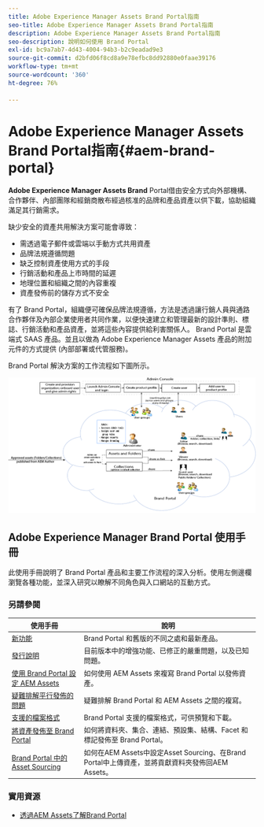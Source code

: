 ```yaml
---
title: Adobe Experience Manager Assets Brand Portal指南
seo-title: Adobe Experience Manager Assets Brand Portal指南
description: Adobe Experience Manager Assets Brand Portal指南
seo-description: 說明如何使用 Brand Portal
exl-id: bc9a7ab7-4d43-4004-94b3-b2c9eadad9e3
source-git-commit: d2bfd06f8cd8a9e78efbc8dd92880e0faae39176
workflow-type: tm+mt
source-wordcount: '360'
ht-degree: 76%

---
```


# Adobe Experience Manager Assets Brand Portal指南{#aem-brand-portal}

**Adobe Experience Manager Assets Brand** Portal借由安全方式向外部機構、合作夥伴、內部團隊和經銷商散布經過核准的品牌和產品資產以供下載，協助組織滿足其行銷需求。

缺少安全的資產共用解決方案可能會導致：

* 需透過電子郵件或雲端以手動方式共用資產
* 品牌法規遵循問題
* 缺乏控制資產使用方式的手段
* 行銷活動和產品上市時間的延遲
* 地理位置和組織之間的內容重複
* 資產發佈前的儲存方式不安全

有了 Brand Portal，組織便可確保品牌法規遵循，方法是透過讓行銷人員與通路合作夥伴及內部企業使用者共同作業，以便快速建立和管理最新的設計準則、標誌、行銷活動和產品資產，並將這些內容提供給利害關係人。
Brand Portal 是雲端式 SAAS 產品。並且以做為 Adobe Experience Manager Assets 產品的附加元件的方式提供 (內部部署或代管服務)。

Brand Portal 解決方案的工作流程如下圖所示。

![](assets/BPWorkflow1.png)

## Adobe Experience Manager Brand Portal 使用手冊

此使用手冊說明了 Brand Portal 產品和主要工作流程的深入分析。使用左側邊欄瀏覽各種功能，並深入研究以瞭解不同角色與入口網站的互動方式。

### 另請參閱

| 使用手冊 | 說明 |
|--- |---|
| [新功能](whats-new.md) | Brand Portal 和舊版的不同之處和最新產品。 |
| [發行說明](brand-portal-release-notes.md) | 目前版本中的增強功能、已修正的嚴重問題，以及已知問題。 |
| [使用 Brand Portal 設定 AEM Assets](../using/configure-aem-assets-with-brand-portal.md) | 如何使用 AEM Assets 來複寫 Brand Portal 以發佈資產。 |
| [疑難排解平行發佈的問題](troubleshoot-parallel-publishing.md) | 疑難排解 Brand Portal 和 AEM Assets 之間的複寫。 |
| [支援的檔案格式](brand-portal-supported-formats.md) | Brand Portal 支援的檔案格式，可供預覽和下載。 |
| [將資產發佈至 Brand Portal](brand-portal-sharing-folders.md) | 如何將資料夾、集合、連結、預設集、結構、Facet 和標記發佈至 Brand Portal。 |
| [Brand Portal 中的 Asset Sourcing](brand-portal-asset-sourcing.md) | 如何在AEM Assets中設定Asset Sourcing、在Brand Portal中上傳資產，並將貢獻資料夾發佈回AEM Assets。 |

### 實用資源

* [透過AEM Assets了解Brand Portal](https://docs.adobe.com/content/help/zh-Hant/experience-manager-brand-portal/using/home.html)
